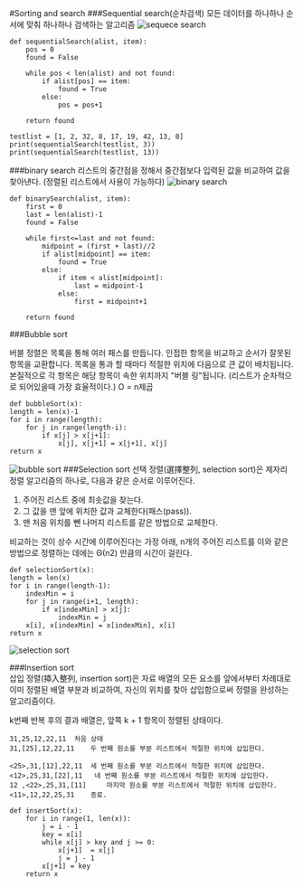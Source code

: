 #Sorting and search
###Sequential search(순차검색)
모든 데이터를 하나하나 순서에 맞춰 하나하나 검색하는 알고리즘
![sequece search](http://interactivepython.org/courselib/static/pythonds/_images/seqsearch.png)

	def sequentialSearch(alist, item):
	    pos = 0
	    found = False
	
	    while pos < len(alist) and not found:
	        if alist[pos] == item:
	            found = True
	        else:
	            pos = pos+1
	
	    return found
	
	testlist = [1, 2, 32, 8, 17, 19, 42, 13, 0]
	print(sequentialSearch(testlist, 3))
	print(sequentialSearch(testlist, 13))
	
###binary search
리스트의 중간점을 정해서 중간점보다 입력된 값을 비교하여 값을 찾아낸다.
(정렬된 리스트에서 사용이 가능하다)
![binary search](http://interactivepython.org/courselib/static/pythonds/_images/binsearch.png)

	def binarySearch(alist, item):
	    first = 0
	    last = len(alist)-1
	    found = False
	
	    while first<=last and not found:
	        midpoint = (first + last)//2
	        if alist[midpoint] == item:
	            found = True
	        else:
	            if item < alist[midpoint]:
	                last = midpoint-1
	            else:
	                first = midpoint+1
	
	    return found
	    

###Bubble sort

버블 정렬은 목록을 통해 여러 패스를 만듭니다. 인접한 항목을 비교하고 순서가 잘못된 항목을 교환합니다. 목록을 통과 할 때마다 적절한 위치에 다음으로 큰 값이 배치됩니다. 본질적으로 각 항목은 해당 항목이 속한 위치까지 "버블 링"됩니다.
(리스트가 순차적으로 되어있을때 가장 효율적이다.)
O = n제곱
	
	def bubbleSort(x):
	length = len(x)-1
	for i in range(length):
		for j in range(length-i):
			if x[j] > x[j+1]:
				x[j], x[j+1] = x[j+1], x[j]
	return x	

![bubble sort](http://interactivepython.org/courselib/static/pythonds/_images/bubblepass.png)
###Selection sort
선택 정렬(選擇整列, selection sort)은 제자리 정렬 알고리즘의 하나로, 다음과 같은 순서로 이루어진다.

1. 주어진 리스트 중에 최솟값을 찾는다.
2. 그 값을 맨 앞에 위치한 값과 교체한다(패스(pass)).
3. 맨 처음 위치를 뺀 나머지 리스트를 같은 방법으로 교체한다.

비교하는 것이 상수 시간에 이루어진다는 가정 아래, n개의 주어진 리스트를 이와 같은 방법으로 정렬하는 데에는 Θ(n2) 만큼의 시간이 걸린다.

	def selectionSort(x):
	length = len(x)
	for i in range(length-1):
	    indexMin = i
		for j in range(i+1, length):
			if x[indexMin] > x[j]:
				indexMin = j
		x[i], x[indexMin] = x[indexMin], x[i]
	return x


![selection sort](http://interactivepython.org/courselib/static/pythonds/_images/selectionsortnew.png)

###Insertion sort	
삽입 정렬(揷入整列, insertion sort)은 자료 배열의 모든 요소를 앞에서부터 차례대로 이미 정렬된 배열 부분과 비교하여, 자신의 위치를 찾아 삽입함으로써 정렬을 완성하는 알고리즘이다.

k번째 반복 후의 결과 배열은, 앞쪽 k + 1 항목이 정렬된 상태이다.
	
	31,25,12,22,11 	처음 상태
	31,[25],12,22,11 	두 번째 원소를 부분 리스트에서 적절한 위치에 삽입한다.
																																																																																																																																																																																																																																																																																																																																																																																																																																																																																																																																																																																																																																																																																																																																																																																																																																																																																																																																																																																																																																																																																																																																																																																																																																																																																																																																																																																																																																																																																																																																																																																																																																																																																																																																																																																																																																																																																																																																																																																																																																																																																																																																																																																																																																																																																																																																																																																																																																																																																																																																																																																																																																																																																																																																																																																																																																																																																																																																																																																																																																																																																																																																																																																																																																																																																																																																																																																																																																																																																																																																																																																																																																																																																																																																																																																																																																																																																																																																																																																																																																																																																																																																																																																																																																																																																																																																																																																																																																																																																																																																																																																																																																																																																																																																																																																																																																																																																																																																																																																																																																																																																																																																																																																																																																																																																																																																																																																																																																																																																																																																																																																																																																																																																																																																																																																																																																																																																																																																																																																																																																																																																																																																																																																																																																																																																																																																																																																																																																																																																																																																																																																																																																																																																																																																																																																																																																																																																																																																																																																																																																																																																																																																																																																																																																																																																																																																																																																																																																																																																																																																																																																																																																																																																																																																																																																																																																																																																																																																																																																																																																																																																																																																																																																																																																																																																																																																																																																																																																																																																																																																																																																																																																																																																																																																																																																																																																																																																																																																																																																																																																																																																																																			<25>,31,[12],22,11  세 번째 원소를 부분 리스트에서 적절한 위치에 삽입한다.
	<12>,25,31,[22],11 	 네 번째 원소를 부분 리스트에서 적절한 위치에 삽입한다.
	12 ,<22>,25,31,[11] 	마지막 원소를 부분 리스트에서 적절한 위치에 삽입한다.
	<11>,12,22,25,31 	종료.
		
	def insertSort(x):
		for i in range(1, len(x)):
			j = i - 1
			key = x[i]
			while x[j] > key and j >= 0:
				x[j+1]  = x[j]
				j = j - 1
			x[j+1] = key
		return x



	    